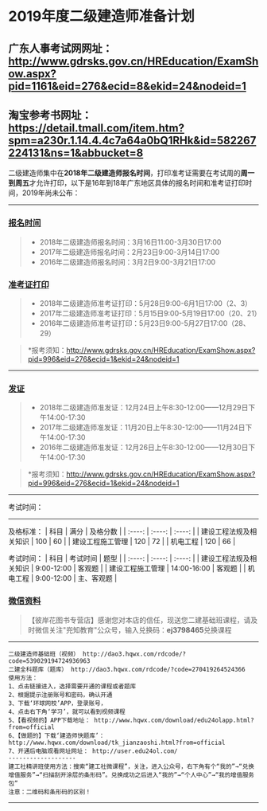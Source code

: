 # 2019年度二级建造师准备计划
广东人事考试网网址：http://www.gdrsks.gov.cn/HREducation/ExamShow.aspx?pid=1161&eid=276&ecid=8&ekid=24&nodeid=1
------

淘宝参考书网址：https://detail.tmall.com/item.htm?spm=a230r.1.14.4.4c7a64a0bQ1RHk&id=582267224131&ns=1&abbucket=8
------

二级建造师集中在**2018年二级建造师报名时间**，打印准考证需要在考试周的**周一到周五**才允许打印，以下是16年到18年广东地区具体的报名时间和准考证打印时间，2019年尚未公布：

------


### [报名时间](https://www.zybuluo.com/cmd/)

> * 2018年二级建造师报名时间：3月16日11:00-3月30日17:00
> * 2017年二级建造师报名时间：2月23日9:00-3月14日17:00
> * 2016年二级建造师报名时间：3月2日9:00-3月21日17:00

### [准考证打印](https://www.zybuluo.com/cmd/)

> * 2018年二级建造师准考证打印：5月28日9:00-6月1日17:00（2、3）
> * 2017年二级建造师准考证打印：5月15日9:00-5月19日17:00（20、21）
> * 2016年二级建造师准考证打印：5月23日9:00-5月27日17:00（28、29）

> *报考须知：http://www.gdrsks.gov.cn/HREducation/ExamShow.aspx?pid=996&eid=276&ecid=1&ekid=24&nodeid=1

------

### [发证](https://www.zybuluo.com/cmd/)

> * 2018年二级建造师准发证：12月24日上午8:30-12:00——12月29日下午14:00-17:30
> * 2017年二级建造师准发证：11月20日上午8:30-12:00——11月24日下午14:00-17:30
> * 2016年二级建造师准发证：12月26日上午8:30-12:00——12月30日下午14:00-17:30

> *报考须知：http://www.gdrsks.gov.cn/HREducation/ExamShow.aspx?pid=996&eid=276&ecid=1&ekid=24&nodeid=1

------
考试时间：


------

及格标准：
| 科目        | 满分   |  及格分数  |
| :----:   | :----:  | :----:  |
| 建设工程法规及相关知识     | 100 |   60     |
| 建设工程施工管理        |   120   |   72   |
| 机电工程        |    120   |  66  |



考试时间：
| 科目        | 考试时间   |  题型  |
| :----:   | :----:  | :----:  |
| 建设工程法规及相关知识     | 9:00-12:00 |   客观题 |
| 建设工程施工管理        |   14:00-16:00   |   客观题   |
| 机电工程        |    9:00-12:00   |  主、客观题  |



### [微信资料](https://www.zybuluo.com/cmd/)

> 【彼岸花图书专营店】感谢您对本店的信任，现送您二建基础班课程，请及时微信关注"兜知教育"公众号，输入兑换码：**ej3798465**兑换课程

------


```
二级建造师基础班（视频） http://dao3.hqwx.com/rdcode/?code=539029194724936963 
二建全科题库（题库） http://dao3.hqwx.com/rdcode/?code=270419264524366 
使用方法：
1、点击链接进入，选择需要开通的课程或者题库
2、根据提示注册账号和密码，确认开通
3、下载‘环球网校’APP，登录账号，
4、点击右下角‘学习’，就可以看到视频课程
5、【看视频的】APP下载地址： http://www.hqwx.com/download/edu24olapp.html?from=official 
6、【做题的】下载‘建造师快题库’： http://www.hqwx.com/download/tk_jianzaoshi.html?from=official 
7、开通后电脑观看网址网址： http://user.edu24ol.com/ 
-------------------
建工社精讲班使用方法：搜索“建工社微课程”，关注，进入公众号，右下角有个“我的”→“兑换增值服务”→“扫描刮开涂层的条形码”。兑换成功之后进入“我的”→“个人中心”→“我的增值服务包”
注意：二维码和条形码的区别！
```

------
